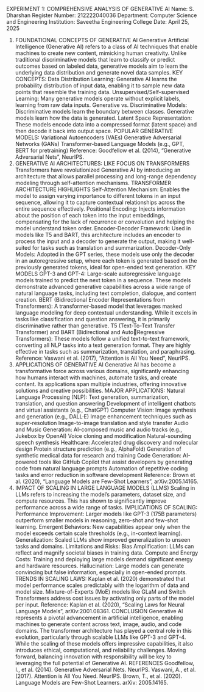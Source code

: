 EXPERIMENT 1: COMPREHENSIVE ANALYSIS OF
GENERATIVE AI
Name: S. Dharshan
Register Number: 212222040036
Department: Computer Science and Engineering
Institution: Saveetha Engineering College
Date: April 25, 2025
1. FOUNDATIONAL CONCEPTS OF
GENERATIVE AI
Generative Artificial Intelligence (Generative AI) refers to a class of AI
techniques that enable machines to create new content, mimicking human
creativity. Unlike traditional discriminative models that learn to classify or
predict outcomes based on labeled data, generative models aim to learn the
underlying data distribution and generate novel data samples.
KEY CONCEPTS:
Data Distribution Learning: Generative AI learns the probability distribution
of input data, enabling it to sample new data points that resemble the
training data.
Unsupervised/Self-supervised Learning: Many generative models operate
without explicit labels, learning from raw data inputs.
Generative vs. Discriminative Models:
Discriminative models learn the boundary between classes.
Generative models learn how the data is generated.
Latent Space Representation: These models encode data into a compressed
format (latent space) and then decode it back into output space.
POPULAR GENERATIVE MODELS:
Variational Autoencoders (VAEs)
Generative Adversarial Networks (GANs)
Transformer-based Language Models (e.g., GPT, BERT for pretraining)
Reference: Goodfellow et al. (2014), “Generative Adversarial Nets”,
NeurIPS.
2. GENERATIVE AI ARCHITECTURES: LIKE FOCUS ON
TRANSFORMERS
Transformers have revolutionized Generative AI by introducing an
architecture that allows parallel processing and long-range dependency
modeling through self-attention mechanisms.
TRANSFORMER ARCHITECTURE HIGHLIGHTS
Self-Attention Mechanism:
Enables the model to assign varying importance to different tokens in an
input sequence, allowing it to capture contextual relationships across the
entire sequence effectively.
Positional Encoding:
Injects information about the position of each token into the input
embeddings, compensating for the lack of recurrence or convolution and
helping the model understand token order.
Encoder-Decoder Framework:
Used in models like T5 and BART, this architecture includes an encoder to
process the input and a decoder to generate the output, making it well-suited
for tasks such as translation and summarization.
Decoder-Only Models:
Adopted in the GPT series, these models use only the decoder in an
autoregressive setup, where each token is generated based on the previously
generated tokens, ideal for open-ended text generation.
KEY MODELS
GPT-3 and GPT-4:
Large-scale autoregressive language models trained to predict the next token
in a sequence. These models demonstrate advanced generative capabilities
across a wide range of natural language tasks, including text completion,
dialogue, and content creation.
BERT (Bidirectional Encoder Representations from Transformers):
A transformer-based model that leverages masked language modeling for
deep contextual understanding. While it excels in tasks like classification and
question answering, it is primarily discriminative rather than generative.
T5 (Text-To-Text Transfer Transformer) and BART (Bidirectional and Auto￾Regressive Transformers):
These models follow a unified text-to-text framework, converting all NLP tasks
into a text generation format. They are highly effective in tasks such as
summarization, translation, and paraphrasing.
Reference: Vaswani et al. (2017), “Attention is All You Need”,
NeurIPS.
3. APPLICATIONS OF GENERATIVE AI
Generative AI has become a transformative force across various domains,
significantly enhancing how humans interact with machines, automate tasks,
and create content. Its applications span multiple industries, offering
innovative solutions and creative possibilities.
MAJOR APPLICATIONS:
Natural Language Processing (NLP):
Text generation, summarization, translation, and question answering
Development of intelligent chatbots and virtual assistants (e.g., ChatGPT)
Computer Vision:
Image synthesis and generation (e.g., DALL·E)
Image enhancement techniques such as super-resolution
Image-to-image translation and style transfer
Audio and Music Generation:
AI-composed music and audio tracks (e.g., Jukebox by OpenAI)
Voice cloning and modification
Natural-sounding speech synthesis
Healthcare:
Accelerated drug discovery and molecular design
Protein structure prediction (e.g., AlphaFold)
Generation of synthetic medical data for research and training
Code Generation:
AI-powered tools like GitHub Copilot that assist developers by generating
code from natural language prompts
Automation of repetitive coding tasks and error reduction in software
development
Reference: Brown et al. (2020), “Language Models are Few-Shot
Learners”, arXiv:2005.14165.
4. IMPACT OF SCALING IN LARGE
LANGUAGE MODELS (LLMS)
Scaling in LLMs refers to increasing the model’s parameters, dataset size, and
compute resources. This has shown to significantly improve performance
across a wide range of tasks.
IMPLICATIONS OF SCALING:
Performance Improvement: Larger models like GPT-3 (175B parameters)
outperform smaller models in reasoning, zero-shot and few-shot learning.
Emergent Behaviors: New capabilities appear only when the model exceeds
certain scale thresholds (e.g., in-context learning).
Generalization: Scaled LLMs show improved generalization to unseen tasks
and domains.
Limitations and Risks:
Bias Amplification: LLMs can reflect and magnify societal biases in training
data.
Compute and Energy Costs: Training and deploying large models demand
significant energy and hardware resources.
Hallucination: Large models can generate convincing but false information,
especially in open-ended prompts.
TRENDS IN SCALING LAWS:
Kaplan et al. (2020) demonstrated that model performance scales predictably
with the logarithm of data and model size.
Mixture-of-Experts (MoE) models like GLaM and Switch Transformers address
cost issues by activating only parts of the model per input.
Reference: Kaplan et al. (2020), “Scaling Laws for Neural Language
Models”, arXiv:2001.08361.
CONCLUSION
Generative AI represents a pivotal advancement in artificial intelligence,
enabling machines to generate content across text, image, audio, and code
domains. The transformer architecture has played a central role in this
evolution, particularly through scalable LLMs like GPT-3 and GPT-4. While the
scaling of these models offers impressive capabilities, it also introduces
ethical, computational, and reliability challenges. Moving forward, balancing
innovation with responsibility will be key to leveraging the full potential of
Generative AI.
REFERENCES
Goodfellow, I., et al. (2014). Generative Adversarial Nets. NeurIPS.
Vaswani, A., et al. (2017). Attention is All You Need. NeurIPS.
Brown, T., et al. (2020). Language Models are Few-Shot Learners. arXiv:
2005.14165.
